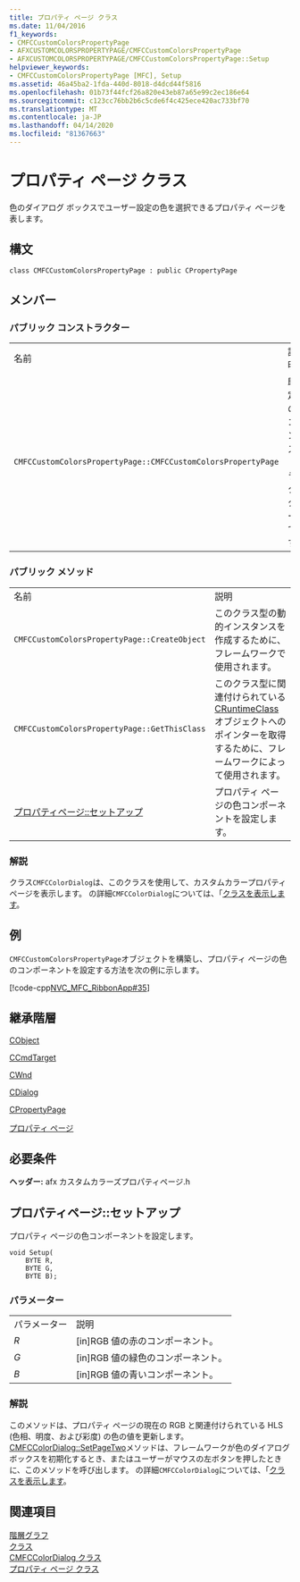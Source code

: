 ```yaml
---
title: プロパティ ページ クラス
ms.date: 11/04/2016
f1_keywords:
- CMFCCustomColorsPropertyPage
- AFXCUSTOMCOLORSPROPERTYPAGE/CMFCCustomColorsPropertyPage
- AFXCUSTOMCOLORSPROPERTYPAGE/CMFCCustomColorsPropertyPage::Setup
helpviewer_keywords:
- CMFCCustomColorsPropertyPage [MFC], Setup
ms.assetid: 46a45ba2-1fda-440d-8018-d4dcd44f5816
ms.openlocfilehash: 01b73f44fcf26a820e43eb87a65e99c2ec186e64
ms.sourcegitcommit: c123cc76bb2b6c5cde6f4c425ece420ac733bf70
ms.translationtype: MT
ms.contentlocale: ja-JP
ms.lasthandoff: 04/14/2020
ms.locfileid: "81367663"
---
```

# <a name="cmfccustomcolorspropertypage-class"></a>プロパティ ページ クラス

色のダイアログ ボックスでユーザー設定の色を選択できるプロパティ ページを表します。

## <a name="syntax"></a>構文

```
class CMFCCustomColorsPropertyPage : public CPropertyPage
```

## <a name="members"></a>メンバー

### <a name="public-constructors"></a>パブリック コンストラクター

|||
|-|-|
|名前|説明|
|`CMFCCustomColorsPropertyPage::CMFCCustomColorsPropertyPage`|既定のコンストラクターです。|

### <a name="public-methods"></a>パブリック メソッド

|||
|-|-|
|名前|説明|
|`CMFCCustomColorsPropertyPage::CreateObject`|このクラス型の動的インスタンスを作成するために、フレームワークで使用されます。|
|`CMFCCustomColorsPropertyPage::GetThisClass`|このクラス型に関連付けられている[CRuntimeClass](../../mfc/reference/cruntimeclass-structure.md)オブジェクトへのポインターを取得するために、フレームワークによって使用されます。|
|[プロパティページ::セットアップ](#setup)|プロパティ ページの色コンポーネントを設定します。|

### <a name="remarks"></a>解説

クラス`CMFCColorDialog`は、このクラスを使用して、カスタムカラープロパティページを表示します。 の詳細`CMFCColorDialog`については、「[クラスを表示します](../../mfc/reference/cmfccolordialog-class.md)。

## <a name="example"></a>例

`CMFCCustomColorsPropertyPage`オブジェクトを構築し、プロパティ ページの色のコンポーネントを設定する方法を次の例に示します。

[!code-cpp[NVC_MFC_RibbonApp#35](../../mfc/reference/codesnippet/cpp/cmfccustomcolorspropertypage-class_1.cpp)]

## <a name="inheritance-hierarchy"></a>継承階層

[CObject](../../mfc/reference/cobject-class.md)

[CCmdTarget](../../mfc/reference/ccmdtarget-class.md)

[CWnd](../../mfc/reference/cwnd-class.md)

[CDialog](../../mfc/reference/cdialog-class.md)

[CPropertyPage](../../mfc/reference/cpropertypage-class.md)

[プロパティ ページ](../../mfc/reference/cmfccustomcolorspropertypage-class.md)

## <a name="requirements"></a>必要条件

**ヘッダー:** afx カスタムカラーズプロパティページ.h

## <a name="cmfccustomcolorspropertypagesetup"></a><a name="setup"></a>プロパティページ::セットアップ

プロパティ ページの色コンポーネントを設定します。

```
void Setup(
    BYTE R,
    BYTE G,
    BYTE B);
```

### <a name="parameters"></a>パラメーター

|||
|-|-|
|パラメーター|説明|
|*R*|[in]RGB 値の赤のコンポーネント。|
|*G*|[in]RGB 値の緑色のコンポーネント。|
|*B*|[in]RGB 値の青いコンポーネント。|

### <a name="remarks"></a>解説

このメソッドは、プロパティ ページの現在の RGB と関連付けられている HLS (色相、明度、および彩度) の色の値を更新します。 [CMFCColorDialog::SetPageTwo](../../mfc/reference/cmfccolordialog-class.md#setpagetwo)メソッドは、フレームワークが色のダイアログ ボックスを初期化するとき、またはユーザーがマウスの左ボタンを押したときに、このメソッドを呼び出します。 の詳細`CMFCColorDialog`については、「[クラスを表示します](../../mfc/reference/cmfccolordialog-class.md)。

## <a name="see-also"></a>関連項目

[階層グラフ](../../mfc/hierarchy-chart.md)<br/>
[クラス](../../mfc/reference/mfc-classes.md)<br/>
[CMFCColorDialog クラス](../../mfc/reference/cmfccolordialog-class.md)<br/>
[プロパティ ページ クラス](../../mfc/reference/cmfcstandardcolorspropertypage-class.md)
